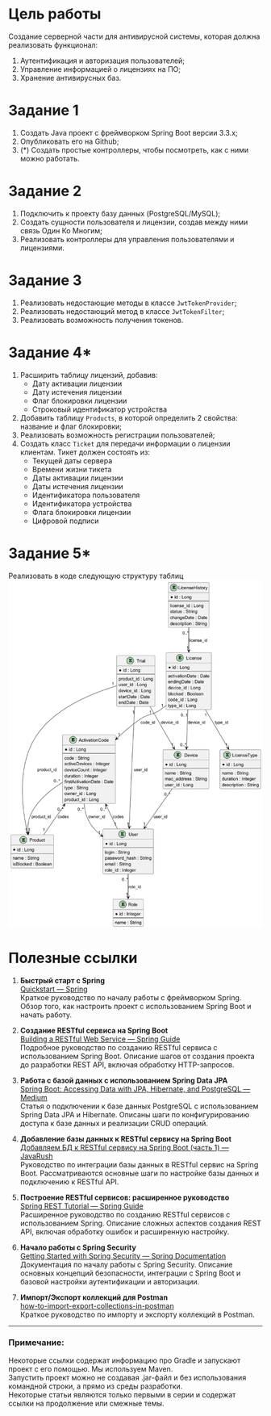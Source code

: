 # Цель работы
Создание серверной части для антивирусной системы, которая должна реализовать функционал:
1. Аутентификация и авторизация пользователей;
2. Управление информацией о лицензиях на ПО;
3. Хранение антивирусных баз.

# Задание 1
1. Создать Java проект с фреймворком Spring Boot версии 3.3.x;
2. Опубликовать его на Github;
3. (*) Создать простые контроллеры, чтобы посмотреть, как с ними можно работать.

# Задание 2
1. Подключить к проекту базу данных (PostgreSQL/MySQL);
2. Создать сущности пользователя и лицензии, создав между ними связь Один Ко Многим;
3. Реализовать контроллеры для управления пользователями и лицензиями.

# Задание 3
1. Реализовать недостающие методы в классе `JwtTokenProvider`;
2. Реализовать недостающий метод в классе `JwtTokenFilter`;
3. Реализовать возможность получения токенов.

# Задание 4*
1. Расширить таблицу лицензий, добавив:
   - Дату активации лицензии
   - Дату истечения лицензии
   - Флаг блокировки лицензии
   - Строковый идентификатор устройства
2. Добавить таблицу `Products`, в которой определить 2 свойства: название и флаг блокировки;
3. Реализовать возможность регистрации пользователей;
4. Создать класс `Ticket` для передачи информации о лицензии клиентам. Тикет должен состоять из:
   - Текущей даты сервера
   - Времени жизни тикета
   - Даты активации лицензии
   - Даты истечения лицензии
   - Идентификатора пользователя
   - Идентификатора устройства
   - Флага блокировки лицензии
   - Цифровой подписи

# Задание 5*  
Реализовать в коде следующую структуру таблиц
![Alt text](images/tables.png)

# Полезные ссылки

1. **Быстрый старт с Spring**  
   [Quickstart — Spring](https://spring.io/quickstart)  
   Краткое руководство по началу работы с фреймворком Spring. Обзор того, как настроить проект с использованием Spring Boot и начать работу.

2. **Создание RESTful сервиса на Spring Boot**  
   [Building a RESTful Web Service — Spring Guide](https://spring.io/guides/gs/rest-service)  
   Подробное руководство по созданию RESTful сервиса с использованием Spring Boot. Описание шагов от создания проекта до разработки REST API, включая обработку HTTP-запросов.

3. **Работа с базой данных с использованием Spring Data JPA**  
   [Spring Boot: Accessing Data with JPA, Hibernate, and PostgreSQL — Medium](https://medium.com/analytics-vidhya/spring-boot-accessing-data-with-jpa-hibernate-and-postgresql-af68386363a4)  
   Статья о подключении к базе данных PostgreSQL с использованием Spring Data JPA и Hibernate. Описаны шаги по конфигурированию доступа к базе данных и реализации CRUD операций.

4. **Добавление базы данных к RESTful сервису на Spring Boot**  
   [Добавляем БД к RESTful сервису на Spring Boot (часть 1) — JavaRush](https://javarush.com/groups/posts/2579-dobavljaem-bd-k-restful-servisu-na-spring-boot-chastjh-1)  
   Руководство по интеграции базы данных в RESTful сервис на Spring Boot. Рассматриваются основные шаги по настройке базы данных и подключению к RESTful API.

5. **Построение RESTful сервисов: расширенное руководство**  
   [Spring REST Tutorial — Spring Guide](https://spring.io/guides/tutorials/rest)  
   Расширенное руководство по созданию RESTful сервисов с использованием Spring. Описание сложных аспектов создания REST API, включая обработку ошибок и расширенную настройку.

6. **Начало работы с Spring Security**  
   [Getting Started with Spring Security — Spring Documentation](https://docs.spring.io/spring-security/reference/servlet/getting-started.html)  
   Документация по началу работы с Spring Security. Описание основных концепций безопасности, интеграции с Spring Boot и базовой настройки аутентификации и авторизации.

7. **Импорт/Экспорт коллекций для Postman**  
   [how-to-import-export-collections-in-postman](https://www.geeksforgeeks.org/how-to-import-export-collections-in-postman/)  
   Краткое руководство по импорту и экспорту коллекций в Postman.

---

### Примечание:
Некоторые ссылки содержат информацию про Gradle и запускают проект с его помощью. Мы используем Maven.  
Запустить проект можно не создавая .jar-файл и без использования командной строки, а прямо из среды разработки.  
Некоторые статьи являются только первыми в серии и содержат ссылки на продолжение или смежные темы.

